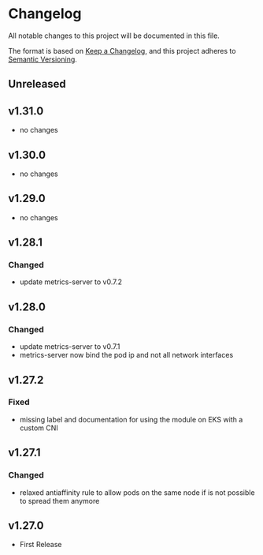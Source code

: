 # Changelog

All notable changes to this project will be documented in this file.

The format is based on [Keep a Changelog](https://keepachangelog.com/en/1.0.0/),
and this project adheres to [Semantic Versioning](https://semver.org/spec/v2.0.0.html).

## Unreleased

## v1.31.0

- no changes

## v1.30.0

- no changes

## v1.29.0

- no changes

## v1.28.1

### Changed

- update metrics-server to v0.7.2

## v1.28.0

### Changed

- update metrics-server to v0.7.1
- metrics-server now bind the pod ip and not all network interfaces

## v1.27.2

### Fixed

- missing label and documentation for using the module on EKS with a custom CNI

## v1.27.1

### Changed

- relaxed antiaffinity rule to allow pods on the same node if is not possible to spread them anymore

## v1.27.0

- First Release
